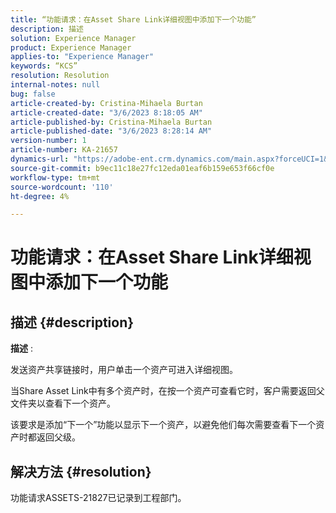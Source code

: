 ```yaml
---
title: “功能请求：在Asset Share Link详细视图中添加下一个功能”
description: 描述
solution: Experience Manager
product: Experience Manager
applies-to: "Experience Manager"
keywords: “KCS”
resolution: Resolution
internal-notes: null
bug: false
article-created-by: Cristina-Mihaela Burtan
article-created-date: "3/6/2023 8:18:05 AM"
article-published-by: Cristina-Mihaela Burtan
article-published-date: "3/6/2023 8:28:14 AM"
version-number: 1
article-number: KA-21657
dynamics-url: "https://adobe-ent.crm.dynamics.com/main.aspx?forceUCI=1&pagetype=entityrecord&etn=knowledgearticle&id=25ebc868-f7bb-ed11-83ff-6045bd006268"
source-git-commit: b9ec11c18e27fc12eda01eaf6b159e653f66cf0e
workflow-type: tm+mt
source-wordcount: '110'
ht-degree: 4%

---
```


# 功能请求：在Asset Share Link详细视图中添加下一个功能

## 描述 {#description}


<b>描述</b> :

发送资产共享链接时，用户单击一个资产可进入详细视图。

当Share Asset Link中有多个资产时，在按一个资产可查看它时，客户需要返回父文件夹以查看下一个资产。

该要求是添加“下一个”功能以显示下一个资产，以避免他们每次需要查看下一个资产时都返回父级。




## 解决方法 {#resolution}


功能请求ASSETS-21827已记录到工程部门。
